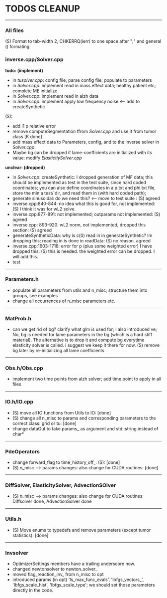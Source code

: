 # TODOS CLEANUP
---

### All files
(S) Format to tab-width 2, CHKERRQ(ierr) to one space after ";" and general \(\) formating


### inverse.cpp/Solver.cpp

**todo: (implement)**
 - in _tusolver.cpp_: config file; parse config file; populate to parameters
 - in _Solver.cpp_: implement read in mass effect data; healthy patient etc; complete ME initialize
 - in _Solver.cpp_: implement read in alzh data
 - in _Solver.cpp_: implement apply low frequency noise <-- add to createSynthetic

 (S):
 - add l1 p relative error
 - remove computeSegmentation ffrom _Solver.cpp_ and use it from tumor class [K done]
 - add mass effect data to Parameters, config, and to the inverse solver in _Solver.cpp_
 - Maybe bg can be dropped if lame-coefficients are initialized with its value:  modify _ElastictiySolver.cpp_

**unclear: (dropped)**
 - in _Solver.cpp_: createSynthetic: I dropped generation of MF data; this should be implemented as test in the test suite, since hard coded coordinates; you can also define coordinates in a p.txt and phi.txt file, store the min a test/ dir, and read them in (with hard coded path);
- generate sinusoidal: do we need this? <-- move to test suite : (S) agreed
 - inverse.cpp:840-844: no idea what this is good for, not implemented: (S) I think it was for wL2 solve.
 - inverse.cpp:877-891: not implemented; outparams not implemented: (S) agreed
 - inverse.cpp: 893-920: wL2 norm, not implemented, dropped this section: (S) agreed
 - generateSyntheticData: why is c(0) read in in generateSynthetic? Im dropping this; reading in is done in readData: (S) no reason. agreed
 - inverse.cpp:1603-1718: error for p (plus some weighted error) I have dropped this: (S) this is needed. the weighted error can be dropped. I will add this.
 - test
---

 ### Parameters.h
  - populate all parameters from utils and n_misc; structure them into groups, see examples
  - change all occurrences of n_misc parameters etc.

---

### MatProb.h
- can we get rid of bg? clarify what glm is used for; I also introduced ve;
No, bg is needed for lame parameters in the bg (which is a hard stiff material). The alternative is to drop it and compute bg everytime elasticity solver is called. I suggest we keep it there for now.
(S) remove bg later by re-initializing all lame coefficients

---

### Obs.h/Obs.cpp
- implement two time points from alzh solver; add time point to apply in all files

---

### IO.h/IO.cpp
- (S) move all IO functions from Utils to IO: [done]
- (S) change all  n_misc to params and corresponding parameters to the correct class: grid or tu: [done]
- change dataOut to take params_ as argument and std::string instead of char*

---

### PdeOperators
- change forward_flag to time_history_off_: (S): [done]
- (S) n_misc --> params changes: also change for CUDA routines: [done]

--- 
### DiffSolver, ElasticitySolver, AdvectionSOlver
- (S) n_misc --> params changes: also change for CUDA routines: Diffsolver done, AdvectionSolver done

---
### Utils.h
- (S) Move enums to typedefs and remove parameters (except tumor statistics): [done]

---
### Invsolver
- OptimizerSettings members have a trailing underscore now.
- changed newtonsolver to newton_solver_
- moved flag_reaction_inv_ from n_misc to opt
- introduced params (in opt) 'ls_max_func_evals', 'lbfgs_vectors_', 'lbfgs_scale_hist', 'lbfgs_scale_type'; we should set those parameters directly in the code.
